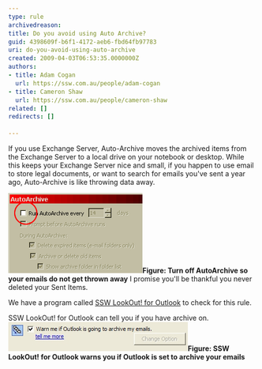 ```yaml
---
type: rule
archivedreason: 
title: Do you avoid using Auto Archive?
guid: 4398609f-b6f1-4172-aeb6-fbd64fb97783
uri: do-you-avoid-using-auto-archive
created: 2009-04-03T06:53:35.0000000Z
authors:
- title: Adam Cogan
  url: https://ssw.com.au/people/adam-cogan
- title: Cameron Shaw
  url: https://ssw.com.au/people/cameron-shaw
related: []
redirects: []

---
```


If you use Exchange Server, Auto-Archive moves the archived items from the Exchange Server to a local drive on your notebook or desktop. While this keeps your Exchange Server nice and small, if you happen to use email to store legal documents, or want to search for emails you've sent a year ago, Auto-Archive is like throwing data away.  
<!--endintro-->
![Outlook Auto Archive](/rules/do-you-avoid-using-auto-archive/OutlookAutoArchive.gif)**Figure: Turn off AutoArchive so your emails do not get thrown away** 
I promise you'll be thankful you never deleted your Sent Items.

We have a program called [SSW LookOut! for Outlook](http://www.ssw.com.au/ssw/LookOut/) to check for this rule. 

SSW LookOut! for Outlook can tell you if you have archive on.
![Contact or No Aging](/rules/do-you-avoid-using-auto-archive/ContactorNoAging.JPG)**Figure: SSW LookOut! for Outlook warns you if Outlook is set to archive your emails**

